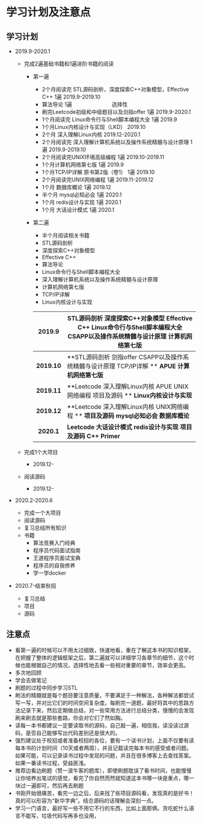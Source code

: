 # 学习计划及注意点

## 学习计划

- 2019.9-2020.1

  - 完成2遍基础书籍和1遍进阶书籍的阅读

    - 第一遍

      - 2个月阅读完   STL源码剖析，深度探索C++对象模型，Effective C++   1遍     2019.9-2019.10
      -  算法导论  1遍    　　　　　　　                                                                               选择性
      - 刷完Leetcode初级和中级题目以及剑指offer   1遍                                            2019.9-2020.1
      - 1个月阅读完 Linux命令行与Shell脚本编程大全 1遍                                          2019.9
      - 1个月Linux内核设计与实现（LKD）                                                                   2019.10                                                              
      - 2个月 深入理解Linux内核                                                                                     2019.12-2020.1
      - 2个月阅读完 深入理解计算机系统以及操作系统精髓与设计原理  1遍             2019.9-2019.10
      - 2个月阅读完UNIX环境高级编程  1遍                                                                   2019.10-2019.11                                         
      - 1个月计算机网络第七版  1遍                                                                                2019.9
      - 1个月TCP/IP详解 原书第2版（卷1） 1遍                                                             2019.10
      - 2个月阅读完UNIX网络编程  1遍                                                                            2019.11-2019.12
      - 1个月 数据库概论 1遍                                                                                             2019.12                                                                            
      - 半个月 mysql必知必会 1遍                                                                                    2020.1
      - 1个月 redis设计与实现 1遍                                                                                    2020.1
      - 1个月 大话设计模式   1遍                                                                                       2020.1

    - 第二遍

      - 半个月阅读相关书籍
      - STL源码剖析 
      - 深度探索C++对象模型
      - Effective C++  
      - 算法导论
      -  Linux命令行与Shell脚本编程大全
      - 深入理解计算机系统以及操作系统精髓与设计原理
      -  计算机网络第七版
      -  TCP/IP详解
      -   Linux内核设计与实现

      | **2019.9**  | STL源码剖析  深度探索C++对象模型  Effective C++    Linux命令行与Shell脚本编程大全  CSAPP以及操作系统精髓与设计原理  计算机网络第七版 |
      | :---------: | ------------------------------------------------------------ |
      | **2019.10** | **STL源码剖析    剑指offer  CSAPP以及操作系统精髓与设计原理  TCP/IP详解  **  **APUE** **计算机网络第七版** |
      | **2019.11** | **Leetcode   深入理解Linux内核  APUE  UNIX网络编程   项目及源码 **    **Linux内核设计与实现** |
      | **2019.12** | **Leetcode  深入理解Linux内核   UNIX网络编程  **  **项目及源码**    **mysql必知必会**   **数据库概论** |
      | **2020.1**  | **Leetcode       大话设计模式      redis设计与实现**  **项目及源码**  **C++ Primer** |

  - 完成1个大项目

    - 2019.12-

  - 阅读源码

    - 2019.12-

- 2020.2-2020.6

  - 完成一个大项目
  - 阅读源码
  - 复习总结所有知识
  - 书籍
    - 算法竞赛入门经典
    - 程序员代码面试指南
    - 王道程序员面试宝典
    - 程序员的自我修养
    - 学一学docker

- 2020.7-结束秋招

  - 复习总结
  - 项目
  - 源码

## 注意点

- 看第一遍的时候可以不用太过细致，快速地看，重在了解这本书的知识框架，在把握了整体的逻辑框架之后，第二遍就可以详细学习各章节的细节，这个时候也能根据自己的情况，选择性地去看一些相对重要的章节，效率会更高。
- 多次地回顾
- 学会去做笔记
- 刷题的过程中同步学习STL
- 刷法的精髓就是每个题目要注意质量，不要满足于一种解法，各种解法都尝试写一写，并对比它们的时间空间复杂度。每刷完一道题，最好将其中的思路方法记录下来，然后定期做总结，对一些常用方法进行总结分类，慢慢的会发现刷来刷去就是那些套路，你会对它们了然如胸。
- 读每一本书都建议一定要读取书的源码，自己敲一遍，相信我，读没读过源码，是否自己能够写出代码差别还是很大的。
- 强烈建议处于校招或者准备校招的各位，要有一个读书计划，上面不仅要有读每本书的计划时间（10天或者两周），并且记载读完每本书的感受或者问题。如果可能，可以记录读书过程中发现的问题，并且在很多博客上去查找答案。如果一番读书过程，受益匪浅。
- 推荐边看边刷题（赞一波牛客的题库），即使刷题耽误了看书时间，也能慢慢让你培养出笔试的感觉，看完了你自然而然就知道这本书哪一块是重点，哪一块过一遍即可，然后再去刷题
- 书刚开始很痛苦，看完一边之后，后来找了些项目源码看，发现真的是好书！真的可以形容为“新华字典”。结合源码的话理解会深刻一点。
- 学习一门语言，最好写一些不用它不行的东西，比如上面那俩。贪吃蛇什么语言不能写，垃圾代码写再多也没用，

